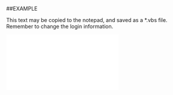 

##EXAMPLE

This text may be copied to the notepad, and saved as a *.vbs file. Remember to change the login information.

![](../../Examples/vbs/SOTimeZoneItems.Exists.vbs.txt)





